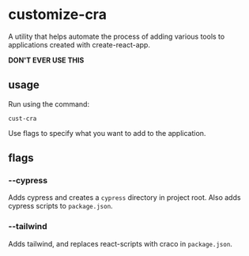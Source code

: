 # customize-cra
A utility that helps automate the process of adding various tools to applications created with create-react-app.

**DON'T EVER USE THIS**

## usage

Run using the command:

```shell
cust-cra 
```

Use flags to specify what you want to add to the application.

## flags

### --cypress

Adds cypress and creates a `cypress` directory in project root. Also adds cypress scripts to `package.json`.

### --tailwind

Adds tailwind, and replaces react-scripts with craco in `package.json`.